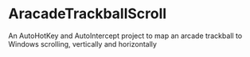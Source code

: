 # AracadeTrackballScroll
An AutoHotKey and AutoIntercept project to map an arcade trackball to Windows scrolling, vertically and horizontally
